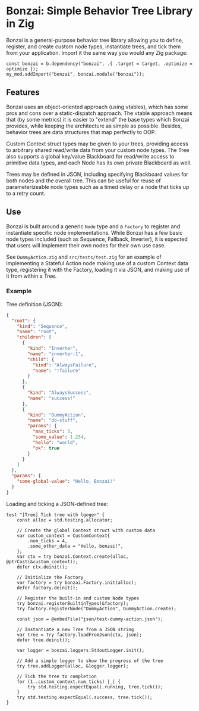 # Bonzai: Simple Behavior Tree Library in Zig

Bonzai is a general-purpose behavior tree library allowing you to define, register, and create
custom node types, instantiate trees, and tick them from your application. Import it the same way
you would any Zig package:

```zig
const bonzai = b.dependency("bonzai", .{ .target = target, .optimize = optimize });
my_mod.addImport("bonzai", bonzai.module("bonzai"));
```

## Features

Bonzai uses an object-oriented approach (using vtables), which has some pros and cons over a
static-dispatch approach. The vtable approach means that (by some metrics) it is easier to "extend"
the base types which Bonzai provides, while keeping the architecture as simple as possible. Besides,
behavior trees are data structures that map perfectly to OOP.

Custom Context struct types may be given to your trees, providing access to arbitrary shared
read/write data from your custom node types. The Tree also supports a global key/value Blackboard
for read/write access to primitive data types, and each Node has its own private Blackboard as well.

Trees may be defined in JSON, including specifying Blackboard values for both nodes and the overall
tree. This can be useful for reuse of parameterizeable node types such as a timed delay or a node
that ticks up to a retry count.

## Use

Bonzai is built around a generic `Node` type and a `Factory` to register and instantiate specific
node implementations. While Bonzai has a few basic node types included (such as Sequence, Fallback,
Inverter), it is expected that users will implement their own nodes for their own use case.

See `DummyAction.zig` and `src/tests/test.zig` for an example of implementing a Stateful Action node
making use of a custom Context data type, registering it with the Factory, loading it via JSON, and
making use of it from within a Tree.

### Example

Tree definition (JSON):

```json
{
  "root": {
    "kind": "Sequence",
    "name": "root",
    "children": [
      {
        "kind": "Inverter",
        "name": "inverter-1",
        "child": {
          "kind": "AlwaysFailure",
          "name": "!failure"
        }
      },
      {
        "kind": "AlwaysSuccess",
        "name": "success!"
      },
      {
        "kind": "DummyAction",
        "name": "do-stuff",
        "params": {
          "max_ticks": 3,
          "some_value": 1.234,
          "hello": "world",
          "ok": true
        }
      }
    ]
  },
  "params": {
    "some-global-value": "Hello, Bonzai!"
  }
}
```

Loading and ticking a JSON-defined tree:

```zig
test "[Tree] Tick tree with lgoger" {
    const alloc = std.testing.allocator;

    // Create the global Context struct with custom data
    var custom_context = CustomContext{
        .num_ticks = 4,
        .some_other_data = "Hello, bonzai!",
    };
    var ctx = try bonzai.Context.create(alloc, @ptrCast(&custom_context));
    defer ctx.deinit();

    // Initialize the Factory
    var factory = try bonzai.Factory.init(alloc);
    defer factory.deinit();

    // Register the built-in and custom Node types
    try bonzai.registerBuiltinTypes(&factory);
    try factory.registerNode("DummyAction", DummyAction.create);

    const json = @embedFile("json/test-dummy-action.json");

    // Instantiate a new Tree from a JSON string
    var tree = try factory.loadFromJson(ctx, json);
    defer tree.deinit();

    var logger = bonzai.loggers.StdoutLogger.init();

    // Add a simple logger to show the progress of the tree
    try tree.addLogger(alloc, &logger.logger);

    // Tick the tree to completion
    for (1..custom_context.num_ticks) |_| {
        try std.testing.expectEqual(.running, tree.tick());
    }
    try std.testing.expectEqual(.success, tree.tick());
}
```
